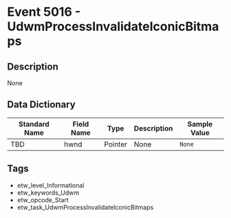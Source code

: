 # Event 5016 - UdwmProcessInvalidateIconicBitmaps

## Description
None

## Data Dictionary
|Standard Name|Field Name|Type|Description|Sample Value|
|---|---|---|---|---|
|TBD|hwnd|Pointer|None|`None`|

## Tags
* etw_level_Informational
* etw_keywords_Udwm
* etw_opcode_Start
* etw_task_UdwmProcessInvalidateIconicBitmaps